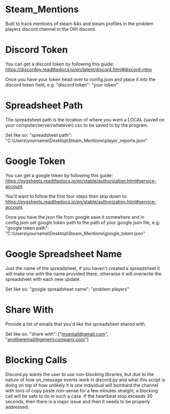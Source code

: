 # Steam_Mentions
Built to track mentions of steam 64s and steam profiles in the problem players discord channel in the OIH discord.

# Discord Token
You can get a discord token by following this guide: https://discordpy.readthedocs.io/en/latest/discord.html#discord-intro

Once you have your token head over to config.json and place it into the discord token field, e.g. "discord token": "your token"

# Spreadsheet Path
The spreadsheet path is the location of where you want a LOCAL (saved on your computer/server/whatever) csv to be saved to by the program.

Set like so: "spreadsheet path": "C:\Users\yourname\Desktop\Steam_Mentions\player_reports.json"

# Google Token
You can get a google token by following this guide: https://pygsheets.readthedocs.io/en/stable/authorization.html#service-account

You'll want to follow the first four steps then skip down to: https://pygsheets.readthedocs.io/en/stable/authorization.html#service-account

Once you have the json file from google save it somewhere and in config.json set google token path to the path of your google json file, e.g: "google token path": "C:\Users\yourname\Desktop\Steam_Mentions\google_token.json"

# Google Spreadsheet Name
Just the name of the spreadsheet, if you haven't created a spreadsheet it will make one with the name provided there, otherwise it will overwrite the spreadsheet with each new update.

Set like so: "google spreadsheet name": "problem players"

# Share With
Provide a list of emails that you'd like the spreadsheet shared with.

Set like so: "share with": ["myemail@gmail.com", "anotheremail@genericcompany.com"]

# Blocking Calls
Discord.py wants the user to use non-blocking libraries, but due to the nature of how on_message events work in discord.py and what this script is doing on top of how unlikely it is one individual will bombard the channel with tons of copy paste non-sense for a few minutes straight, a blocking call will be safe to do in such a case. If the heartbeat stop exceeds 30 seconds, then there is a major issue and then it needs to be properly addressed.
